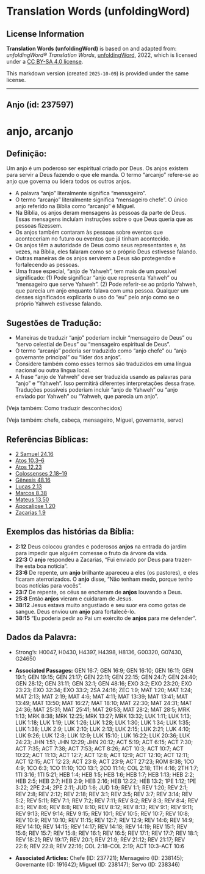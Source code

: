 # Translation Words (unfoldingWord)

## License Information

**Translation Words (unfoldingWord)** is based on and adapted from: _unfoldingWord® Translation Words_, [unfoldingWord](https://unfoldingword.org/utw), 2022, which is licensed under a [CC BY-SA 4.0 license](https://creativecommons.org/licenses/by-sa/4.0/legalcode.en).

This markdown version (created `2025-10-09`) is provided under the same license.



--------------------------------

## Anjo (id: 237597)

anjo, arcanjo
=============

Definição:
----------

Um anjo é um poderoso ser espiritual criado por Deus. Os anjos existem para servir a Deus fazendo o que ele manda. O termo “arcanjo” refere\-se ao anjo que governa ou lidera todos os outros anjos.

* A palavra “anjo” literalmente significa “mensageiro”.
* O termo “arcanjo” literalmente significa “mensageiro chefe”. O único anjo referido na Bíblia como “arcanjo” é Miguel.
* Na Bíblia, os anjos deram mensagens às pessoas da parte de Deus. Essas mensagens incluíam instruções sobre o que Deus queria que as pessoas fizessem.
* Os anjos também contaram às pessoas sobre eventos que aconteceriam no futuro ou eventos que já tinham acontecido.
* Os anjos têm a autoridade de Deus como seus representantes e, às vezes, na Bíblia, eles falaram como se o próprio Deus estivesse falando.
* Outras maneiras de os anjos servirem a Deus são protegendo e fortalecendo as pessoas.
* Uma frase especial, “anjo de Yahweh”, tem mais de um possível significado: (1\) Pode significar “anjo que representa Yahweh” ou “mensageiro que serve Yahweh”. (2\) Pode referir\-se ao próprio Yahweh, que parecia um anjo enquanto falava com uma pessoa. Qualquer um desses significados explicaria o uso do “eu” pelo anjo como se o próprio Yahweh estivesse falando.

Sugestões de Tradução:
----------------------

* Maneiras de traduzir “anjo” poderiam incluir “mensageiro de Deus” ou “servo celestial de Deus” ou “mensageiro espiritual de Deus”.
* O termo “arcanjo” poderia ser traduzido como “anjo chefe” ou “anjo governante principal” ou “líder dos anjos”.
* Considere também como esses termos são traduzidos em uma língua nacional ou outra língua local.
* A frase “anjo de Yahweh” deve ser traduzida usando as palavras para “anjo” e “Yahweh”. Isso permitirá diferentes interpretações dessa frase. Traduções possíveis poderiam incluir “anjo de Yahweh” ou “anjo enviado por Yahweh” ou “Yahweh, que parecia um anjo”.

(Veja também: Como traduzir desconhecidos)

(Veja também: chefe, cabeça, mensageiro, Miguel, governante, servo)

Referências Bíblicas:
---------------------

* [2 Samuel 24\.16](https://ref.ly/2Sam24:16)
* [Atos 10\.3–6](https://ref.ly/Acts10:3-Acts10:6)
* [Atos 12\.23](https://ref.ly/Acts12:23)
* [Colossenses 2\.18–19](https://ref.ly/Col2:18-Col2:19)
* [Gênesis 48\.16](https://ref.ly/Gen48:16)
* [Lucas 2\.13](https://ref.ly/Luke2:13)
* [Marcos 8\.38](https://ref.ly/Mark8:38)
* [Mateus 13\.50](https://ref.ly/Matt13:50)
* [Apocalipse 1\.20](https://ref.ly/Rev1:20)
* [Zacarias 1\.9](https://ref.ly/Zech1:9)

Exemplos das histórias da Bíblia:
---------------------------------

* **2:12** Deus colocou grandes e poderosos **anjos** na entrada do jardim para impedir que alguém comesse o fruto da árvore da vida.
* **22:3** O **anjo** respondeu a Zacarias, “Fui enviado por Deus para trazer\-lhe esta boa notícia”.
* **23:6** De repente, um **anjo** brilhante apareceu a eles (os pastores), e eles ficaram aterrorizados. O **anjo** disse, “Não tenham medo, porque tenho boas notícias para vocês”.
* **23:7** De repente, os céus se encheram de **anjos** louvando a Deus.
* **25:8** Então **anjos** vieram e cuidaram de Jesus.
* **38:12** Jesus estava muito angustiado e seu suor era como gotas de sangue. Deus enviou um **anjo** para fortalecê\-lo.
* **38:15** “Eu poderia pedir ao Pai um exército de **anjos** para me defender”.

Dados da Palavra:
-----------------

* Strong’s: H0047, H0430, H4397, H4398, H8136, G00320, G07430, G24650

* **Associated Passages:** GEN 16:7; GEN 16:9; GEN 16:10; GEN 16:11; GEN 19:1; GEN 19:15; GEN 21:17; GEN 22:11; GEN 22:15; GEN 24:7; GEN 24:40; GEN 28:12; GEN 31:11; GEN 32:1; GEN 48:16; EXO 3:2; EXO 23:20; EXO 23:23; EXO 32:34; EXO 33:2; 2SA 24:16; ZEC 1:9; MAT 1:20; MAT 1:24; MAT 2:13; MAT 2:19; MAT 4:6; MAT 4:11; MAT 13:39; MAT 13:41; MAT 13:49; MAT 13:50; MAT 16:27; MAT 18:10; MAT 22:30; MAT 24:31; MAT 24:36; MAT 25:31; MAT 25:41; MAT 26:53; MAT 28:2; MAT 28:5; MRK 1:13; MRK 8:38; MRK 12:25; MRK 13:27; MRK 13:32; LUK 1:11; LUK 1:13; LUK 1:18; LUK 1:19; LUK 1:26; LUK 1:28; LUK 1:30; LUK 1:34; LUK 1:35; LUK 1:38; LUK 2:9; LUK 2:10; LUK 2:13; LUK 2:15; LUK 2:21; LUK 4:10; LUK 9:26; LUK 12:8; LUK 12:9; LUK 15:10; LUK 16:22; LUK 20:36; LUK 24:23; JHN 1:51; JHN 12:29; JHN 20:12; ACT 5:19; ACT 6:15; ACT 7:30; ACT 7:35; ACT 7:38; ACT 7:53; ACT 8:26; ACT 10:3; ACT 10:7; ACT 10:22; ACT 11:13; ACT 12:7; ACT 12:8; ACT 12:9; ACT 12:10; ACT 12:11; ACT 12:15; ACT 12:23; ACT 23:8; ACT 23:9; ACT 27:23; ROM 8:38; 1CO 4:9; 1CO 6:3; 1CO 11:10; 1CO 13:1; 2CO 11:14; COL 2:18; 1TH 4:16; 2TH 1:7; 1TI 3:16; 1TI 5:21; HEB 1:4; HEB 1:5; HEB 1:6; HEB 1:7; HEB 1:13; HEB 2:2; HEB 2:5; HEB 2:7; HEB 2:9; HEB 2:16; HEB 12:22; HEB 13:2; 1PE 1:12; 1PE 3:22; 2PE 2:4; 2PE 2:11; JUD 1:6; JUD 1:9; REV 1:1; REV 1:20; REV 2:1; REV 2:8; REV 2:12; REV 2:18; REV 3:1; REV 3:5; REV 3:7; REV 3:14; REV 5:2; REV 5:11; REV 7:1; REV 7:2; REV 7:11; REV 8:2; REV 8:3; REV 8:4; REV 8:5; REV 8:6; REV 8:8; REV 8:10; REV 8:12; REV 8:13; REV 9:1; REV 9:11; REV 9:13; REV 9:14; REV 9:15; REV 10:1; REV 10:5; REV 10:7; REV 10:8; REV 10:9; REV 10:10; REV 11:15; REV 12:7; REV 12:9; REV 14:6; REV 14:9; REV 14:10; REV 14:15; REV 14:17; REV 14:18; REV 14:19; REV 15:1; REV 15:6; REV 15:7; REV 15:8; REV 16:1; REV 16:5; REV 17:1; REV 17:7; REV 18:1; REV 18:21; REV 19:17; REV 20:1; REV 21:9; REV 21:12; REV 21:17; REV 22:6; REV 22:8; REV 22:16; COL 2:18–COL 2:19; ACT 10:3–ACT 10:6
* **Associated Articles:** Chefe (ID: 237721); Mensageiro (ID: 238145); Governante (ID: 191642); Miguel (ID: 238147); Servo (ID: 238346)

